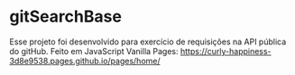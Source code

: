# gitSearchBase

Esse projeto foi desenvolvido para exercício de requisições na API pública do gitHub. Feito em JavaScript Vanilla
Pages: https://curly-happiness-3d8e9538.pages.github.io/pages/home/

